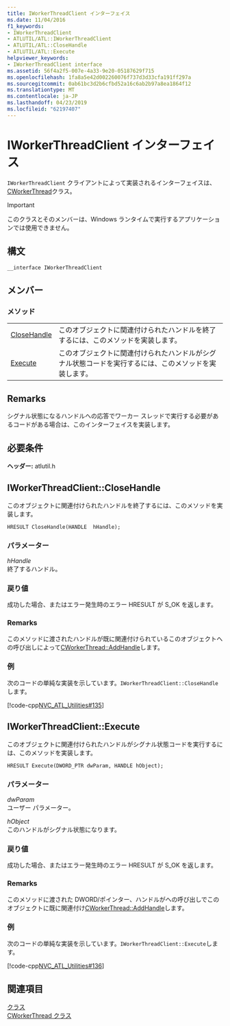 ```yaml
---
title: IWorkerThreadClient インターフェイス
ms.date: 11/04/2016
f1_keywords:
- IWorkerThreadClient
- ATLUTIL/ATL::IWorkerThreadClient
- ATLUTIL/ATL::CloseHandle
- ATLUTIL/ATL::Execute
helpviewer_keywords:
- IWorkerThreadClient interface
ms.assetid: 56f4a2f5-007e-4a33-9e20-05187629f715
ms.openlocfilehash: 1fa8a5e42d002260076f737d3d33cfa191ff297a
ms.sourcegitcommit: 0ab61bc3d2b6cfbd52a16c6ab2b97a8ea1864f12
ms.translationtype: MT
ms.contentlocale: ja-JP
ms.lasthandoff: 04/23/2019
ms.locfileid: "62197407"
---
```

# <a name="iworkerthreadclient-interface"></a>IWorkerThreadClient インターフェイス

`IWorkerThreadClient` クライアントによって実装されるインターフェイスは、 [CWorkerThread](../../atl/reference/cworkerthread-class.md)クラス。

> [!IMPORTANT]
>  このクラスとそのメンバーは、Windows ランタイムで実行するアプリケーションでは使用できません。

## <a name="syntax"></a>構文

```
__interface IWorkerThreadClient
```

## <a name="members"></a>メンバー

### <a name="methods"></a>メソッド

|||
|-|-|
|[CloseHandle](#closehandle)|このオブジェクトに関連付けられたハンドルを終了するには、このメソッドを実装します。|
|[Execute](#execute)|このオブジェクトに関連付けられたハンドルがシグナル状態コードを実行するには、このメソッドを実装します。|

## <a name="remarks"></a>Remarks

シグナル状態になるハンドルへの応答でワーカー スレッドで実行する必要があるコードがある場合は、このインターフェイスを実装します。

## <a name="requirements"></a>必要条件

**ヘッダー:** atlutil.h

##  <a name="closehandle"></a>  IWorkerThreadClient::CloseHandle

このオブジェクトに関連付けられたハンドルを終了するには、このメソッドを実装します。

```
HRESULT CloseHandle(HANDLE  hHandle);
```

### <a name="parameters"></a>パラメーター

*hHandle*<br/>
終了するハンドル。

### <a name="return-value"></a>戻り値

成功した場合、またはエラー発生時のエラー HRESULT が S_OK を返します。

### <a name="remarks"></a>Remarks

このメソッドに渡されたハンドルが既に関連付けられているこのオブジェクトへの呼び出しによって[CWorkerThread::AddHandle](../../atl/reference/cworkerthread-class.md#addhandle)します。

### <a name="example"></a>例

次のコードの単純な実装を示しています。`IWorkerThreadClient::CloseHandle`します。

[!code-cpp[NVC_ATL_Utilities#135](../../atl/codesnippet/cpp/iworkerthreadclient-interface_1.cpp)]

##  <a name="execute"></a>  IWorkerThreadClient::Execute

このオブジェクトに関連付けられたハンドルがシグナル状態コードを実行するには、このメソッドを実装します。

```
HRESULT Execute(DWORD_PTR dwParam, HANDLE hObject);
```

### <a name="parameters"></a>パラメーター

*dwParam*<br/>
ユーザー パラメーター。

*hObject*<br/>
このハンドルがシグナル状態になります。

### <a name="return-value"></a>戻り値

成功した場合、またはエラー発生時のエラー HRESULT が S_OK を返します。

### <a name="remarks"></a>Remarks

このメソッドに渡された DWORD/ポインター、ハンドルがへの呼び出しでこのオブジェクトに既に関連付け[CWorkerThread::AddHandle](../../atl/reference/cworkerthread-class.md#addhandle)します。

### <a name="example"></a>例

次のコードの単純な実装を示しています。`IWorkerThreadClient::Execute`します。

[!code-cpp[NVC_ATL_Utilities#136](../../atl/codesnippet/cpp/iworkerthreadclient-interface_2.cpp)]

## <a name="see-also"></a>関連項目

[クラス](../../atl/reference/atl-classes.md)<br/>
[CWorkerThread クラス](../../atl/reference/cworkerthread-class.md)
